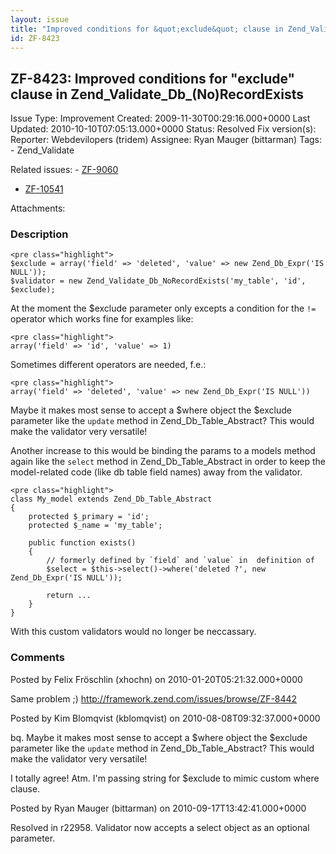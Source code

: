 ```yaml
---
layout: issue
title: "Improved conditions for &quot;exclude&quot; clause in Zend_Validate_Db_(No)RecordExists"
id: ZF-8423
---
```


ZF-8423: Improved conditions for "exclude" clause in Zend\_Validate\_Db\_(No)RecordExists
-----------------------------------------------------------------------------------------

 Issue Type: Improvement Created: 2009-11-30T00:29:16.000+0000 Last Updated: 2010-10-10T07:05:13.000+0000 Status: Resolved Fix version(s): 
 Reporter:  Webdevilopers (tridem)  Assignee:  Ryan Mauger (bittarman)  Tags: - Zend\_Validate
 
 Related issues: - [ZF-9060](/issues/browse/ZF-9060)
- [ZF-10541](/issues/browse/ZF-10541)
 
 Attachments: 
### Description

 
    <pre class="highlight">
    $exclude = array('field' => 'deleted', 'value' => new Zend_Db_Expr('IS NULL'));
    $validator = new Zend_Validate_Db_NoRecordExists('my_table', 'id', $exclude);


At the moment the $exclude parameter only excepts a condition for the `!=` operator which works fine for examples like:

 
    <pre class="highlight">
    array('field' => 'id', 'value' => 1)


Sometimes different operators are needed, f.e.:

 
    <pre class="highlight">
    array('field' => 'deleted', 'value' => new Zend_Db_Expr('IS NULL'))


Maybe it makes most sense to accept a $where object the $exclude parameter like the `update` method in Zend\_Db\_Table\_Abstract? This would make the validator very versatile!

Another increase to this would be binding the params to a models method again like the `select` method in Zend\_Db\_Table\_Abstract in order to keep the model-related code (like db table field names) away from the validator.

 
    <pre class="highlight">
    class My_model extends Zend_Db_Table_Abstract
    {
        protected $_primary = 'id';
        protected $_name = 'my_table';
    
        public function exists()
        {
            // formerly defined by `field` and `value` in  definition of
            $select = $this->select()->where('deleted ?', new Zend_Db_Expr('IS NULL'));
    
            return ...
        }
    }


With this custom validators would no longer be neccassary.

 

 

### Comments

Posted by Felix Fröschlin (xhochn) on 2010-01-20T05:21:32.000+0000

Same problem ;) <http://framework.zend.com/issues/browse/ZF-8442>

 

 

Posted by Kim Blomqvist (kblomqvist) on 2010-08-08T09:32:37.000+0000

bq. Maybe it makes most sense to accept a $where object the $exclude parameter like the `update` method in Zend\_Db\_Table\_Abstract? This would make the validator very versatile!

I totally agree! Atm. I'm passing string for $exclude to mimic custom where clause.

 

 

Posted by Ryan Mauger (bittarman) on 2010-09-17T13:42:41.000+0000

Resolved in r22958. Validator now accepts a select object as an optional parameter.

 

 